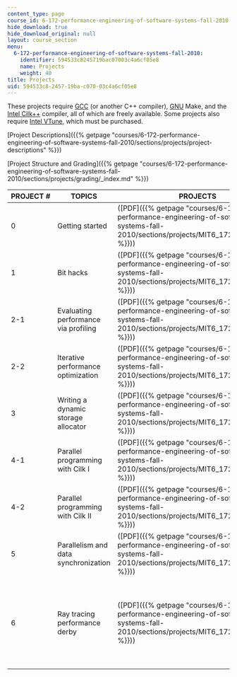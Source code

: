```yaml
---
content_type: page
course_id: 6-172-performance-engineering-of-software-systems-fall-2010
hide_download: true
hide_download_original: null
layout: course_section
menu:
  6-172-performance-engineering-of-software-systems-fall-2010:
    identifier: 594533c8245719bac07003c4a6cf05e8
    name: Projects
    weight: 40
title: Projects
uid: 594533c8-2457-19ba-c070-03c4a6cf05e8
---
```


These projects require [GCC](http://gcc.gnu.org/) (or another C++ compiler), [GNU](http://www.gnu.org/software/make/) Make, and the [Intel Cilk++](http://software.intel.com/en-us/articles/intel-cilk/) compiler, all of which are freely available. Some projects also require [Intel VTune](http://software.intel.com/en-us/intel-vtune/), which must be purchased.

[Project Descriptions]({{% getpage "courses/6-172-performance-engineering-of-software-systems-fall-2010/sections/projects/project-descriptions" %}})

[Project Structure and Grading]({{% getpage "courses/6-172-performance-engineering-of-software-systems-fall-2010/sections/projects/grading/_index.md" %}})

| PROJECT # | TOPICS | PROJECTS | SUPPORTING FILES |
| --- | --- | --- | --- |
| 0 | Getting started | ([PDF]({{% getpage "courses/6-172-performance-engineering-of-software-systems-fall-2010/sections/projects/MIT6_172F10_proj0" %}})) | ([ZIP]({{% getpage "courses/65a88a14a75c8f5a43c4669c35d0822d_proj0.zip/sections" %}})) |
| 1 | Bit hacks | ([PDF]({{% getpage "courses/6-172-performance-engineering-of-software-systems-fall-2010/sections/projects/MIT6_172F10_proj1" %}})) | ([ZIP]({{% getpage "courses/7590df0db13f9674b74dc2e0f26ad89c_proj1.zip/sections" %}})) |
| 2-1 | Evaluating performance via profiling | ([PDF]({{% getpage "courses/6-172-performance-engineering-of-software-systems-fall-2010/sections/projects/MIT6_172F10_proj2_1" %}})) | ([ZIP - 1.3MB]({{% getpage "courses/3c2c4f3318f1ed192e77910fe708d38c_proj2_1.zip/sections" %}}))  {{< br >}} |
| 2-2 | Iterative performance optimization | ([PDF]({{% getpage "courses/6-172-performance-engineering-of-software-systems-fall-2010/sections/projects/MIT6_172F10_proj2_2" %}})) | ([ZIP]({{% getpage "courses/b1156a2ed7b2eb2513710d20bf47e8f7_proj2_2.zip/sections" %}})) |
| 3 | Writing a dynamic storage allocator | ([PDF]({{% getpage "courses/6-172-performance-engineering-of-software-systems-fall-2010/sections/projects/MIT6_172F10_proj3" %}})) | ([ZIP]({{% getpage "courses/23cbf733dca7bd53365ca4e5b9f562d3_proj3.zip/sections" %}})) |
| 4-1 | Parallel programming with Cilk I | ([PDF]({{% getpage "courses/6-172-performance-engineering-of-software-systems-fall-2010/sections/projects/MIT6_172F10_proj4_1" %}})) | ([ZIP - 1.1MB]({{% getpage "courses/5fa8fa8d3ca497edc5c9a4f9c839a4a1_proj4_1.zip/sections" %}}))  {{< br >}} |
| 4-2 | Parallel programming with Cilk II | ([PDF]({{% getpage "courses/6-172-performance-engineering-of-software-systems-fall-2010/sections/projects/MIT6_172F10_proj4_2" %}})) | ([ZIP - 1.1MB]({{% getpage "courses/a915214ef3624488f1ed096cf9a83765_proj4_2.zip/sections" %}})) |
| 5 | Parallelism and data synchronization | ([PDF]({{% getpage "courses/6-172-performance-engineering-of-software-systems-fall-2010/sections/projects/MIT6_172F10_proj5" %}})) | {{< br >}}{{< br >}}Lock-based queue ([RTF]({{% getpage "courses/7e26952da04b21f1da3dfa20d104c608_lock-based.rtf/sections" %}})){{< br >}}{{< br >}}Lock-free queue ([RTF]({{% getpage "courses/f2c69edeab9bf5f7e7ff7387a014343d_lock-free.rtf/sections" %}})){{< br >}}{{< br >}} |
| 6 | Ray tracing performance derby | ([PDF]({{% getpage "courses/6-172-performance-engineering-of-software-systems-fall-2010/sections/projects/MIT6_172F10_proj6" %}})) | {{< br >}}{{< br >}}([ZIP - 1.2MB]({{% getpage "courses/f3f10496039a5565293154ce9de5f230_proj6.zip/sections" %}})){{< br >}}{{< br >}}Reference images:{{< br >}}{{< br >}}Scene 1 ([PNG - 1.5MB]({{% getpage "courses/344f0726e354052f9779ff75f6338818_scene1.png/sections" %}})){{< br >}}{{< br >}}Scene 2 ([PNG]({{% getpage "courses/268ee9e05fc7546da1b9689217834064_scene2.png/sections" %}})){{< br >}}{{< br >}}Scene 3 ([BMP - 1.0MB]({{% getpage "courses/58e34287270cdc460e202d12e905fac3_scene3.bmp/sections" %}})){{< br >}}{{< br >}}